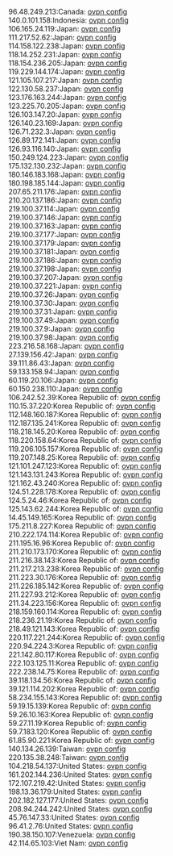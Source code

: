 96.48.249.213:Canada: [ovpn config](vpn/96_48_249_213.ovpn)  
140.0.101.158:Indonesia: [ovpn config](vpn/140_0_101_158.ovpn)  
106.165.24.119:Japan: [ovpn config](vpn/106_165_24_119.ovpn)  
111.217.52.62:Japan: [ovpn config](vpn/111_217_52_62.ovpn)  
114.158.122.238:Japan: [ovpn config](vpn/114_158_122_238.ovpn)  
118.14.252.231:Japan: [ovpn config](vpn/118_14_252_231.ovpn)  
118.154.236.205:Japan: [ovpn config](vpn/118_154_236_205.ovpn)  
119.229.144.174:Japan: [ovpn config](vpn/119_229_144_174.ovpn)  
121.105.107.217:Japan: [ovpn config](vpn/121_105_107_217.ovpn)  
122.130.58.237:Japan: [ovpn config](vpn/122_130_58_237.ovpn)  
123.176.163.244:Japan: [ovpn config](vpn/123_176_163_244.ovpn)  
123.225.70.205:Japan: [ovpn config](vpn/123_225_70_205.ovpn)  
126.103.147.20:Japan: [ovpn config](vpn/126_103_147_20.ovpn)  
126.140.23.169:Japan: [ovpn config](vpn/126_140_23_169.ovpn)  
126.71.232.3:Japan: [ovpn config](vpn/126_71_232_3.ovpn)  
126.89.172.141:Japan: [ovpn config](vpn/126_89_172_141.ovpn)  
126.93.116.140:Japan: [ovpn config](vpn/126_93_116_140.ovpn)  
150.249.124.223:Japan: [ovpn config](vpn/150_249_124_223.ovpn)  
175.132.130.232:Japan: [ovpn config](vpn/175_132_130_232.ovpn)  
180.146.183.168:Japan: [ovpn config](vpn/180_146_183_168.ovpn)  
180.198.185.144:Japan: [ovpn config](vpn/180_198_185_144.ovpn)  
207.65.211.176:Japan: [ovpn config](vpn/207_65_211_176.ovpn)  
210.20.137.186:Japan: [ovpn config](vpn/210_20_137_186.ovpn)  
219.100.37.114:Japan: [ovpn config](vpn/219_100_37_114.ovpn)  
219.100.37.146:Japan: [ovpn config](vpn/219_100_37_146.ovpn)  
219.100.37.163:Japan: [ovpn config](vpn/219_100_37_163.ovpn)  
219.100.37.177:Japan: [ovpn config](vpn/219_100_37_177.ovpn)  
219.100.37.179:Japan: [ovpn config](vpn/219_100_37_179.ovpn)  
219.100.37.181:Japan: [ovpn config](vpn/219_100_37_181.ovpn)  
219.100.37.186:Japan: [ovpn config](vpn/219_100_37_186.ovpn)  
219.100.37.198:Japan: [ovpn config](vpn/219_100_37_198.ovpn)  
219.100.37.207:Japan: [ovpn config](vpn/219_100_37_207.ovpn)  
219.100.37.221:Japan: [ovpn config](vpn/219_100_37_221.ovpn)  
219.100.37.26:Japan: [ovpn config](vpn/219_100_37_26.ovpn)  
219.100.37.30:Japan: [ovpn config](vpn/219_100_37_30.ovpn)  
219.100.37.31:Japan: [ovpn config](vpn/219_100_37_31.ovpn)  
219.100.37.49:Japan: [ovpn config](vpn/219_100_37_49.ovpn)  
219.100.37.9:Japan: [ovpn config](vpn/219_100_37_9.ovpn)  
219.100.37.98:Japan: [ovpn config](vpn/219_100_37_98.ovpn)  
223.216.58.168:Japan: [ovpn config](vpn/223_216_58_168.ovpn)  
27.139.156.42:Japan: [ovpn config](vpn/27_139_156_42.ovpn)  
39.111.86.43:Japan: [ovpn config](vpn/39_111_86_43.ovpn)  
59.133.158.94:Japan: [ovpn config](vpn/59_133_158_94.ovpn)  
60.119.20.106:Japan: [ovpn config](vpn/60_119_20_106.ovpn)  
60.150.238.110:Japan: [ovpn config](vpn/60_150_238_110.ovpn)  
106.242.52.39:Korea Republic of: [ovpn config](vpn/106_242_52_39.ovpn)  
110.15.37.220:Korea Republic of: [ovpn config](vpn/110_15_37_220.ovpn)  
112.148.160.187:Korea Republic of: [ovpn config](vpn/112_148_160_187.ovpn)  
112.187.135.241:Korea Republic of: [ovpn config](vpn/112_187_135_241.ovpn)  
118.218.145.20:Korea Republic of: [ovpn config](vpn/118_218_145_20.ovpn)  
118.220.158.64:Korea Republic of: [ovpn config](vpn/118_220_158_64.ovpn)  
119.206.105.157:Korea Republic of: [ovpn config](vpn/119_206_105_157.ovpn)  
119.207.148.25:Korea Republic of: [ovpn config](vpn/119_207_148_25.ovpn)  
121.101.247.123:Korea Republic of: [ovpn config](vpn/121_101_247_123.ovpn)  
121.143.131.243:Korea Republic of: [ovpn config](vpn/121_143_131_243.ovpn)  
121.162.43.240:Korea Republic of: [ovpn config](vpn/121_162_43_240.ovpn)  
124.51.228.178:Korea Republic of: [ovpn config](vpn/124_51_228_178.ovpn)  
124.5.24.46:Korea Republic of: [ovpn config](vpn/124_5_24_46.ovpn)  
125.143.62.244:Korea Republic of: [ovpn config](vpn/125_143_62_244.ovpn)  
14.45.149.165:Korea Republic of: [ovpn config](vpn/14_45_149_165.ovpn)  
175.211.8.227:Korea Republic of: [ovpn config](vpn/175_211_8_227.ovpn)  
210.222.174.114:Korea Republic of: [ovpn config](vpn/210_222_174_114.ovpn)  
211.195.16.96:Korea Republic of: [ovpn config](vpn/211_195_16_96.ovpn)  
211.210.173.170:Korea Republic of: [ovpn config](vpn/211_210_173_170.ovpn)  
211.216.38.143:Korea Republic of: [ovpn config](vpn/211_216_38_143.ovpn)  
211.217.213.238:Korea Republic of: [ovpn config](vpn/211_217_213_238.ovpn)  
211.223.30.176:Korea Republic of: [ovpn config](vpn/211_223_30_176.ovpn)  
211.226.185.142:Korea Republic of: [ovpn config](vpn/211_226_185_142.ovpn)  
211.227.93.212:Korea Republic of: [ovpn config](vpn/211_227_93_212.ovpn)  
211.34.223.156:Korea Republic of: [ovpn config](vpn/211_34_223_156.ovpn)  
218.159.160.114:Korea Republic of: [ovpn config](vpn/218_159_160_114.ovpn)  
218.236.21.19:Korea Republic of: [ovpn config](vpn/218_236_21_19.ovpn)  
218.49.121.143:Korea Republic of: [ovpn config](vpn/218_49_121_143.ovpn)  
220.117.221.244:Korea Republic of: [ovpn config](vpn/220_117_221_244.ovpn)  
220.94.224.3:Korea Republic of: [ovpn config](vpn/220_94_224_3.ovpn)  
221.142.80.117:Korea Republic of: [ovpn config](vpn/221_142_80_117.ovpn)  
222.103.125.11:Korea Republic of: [ovpn config](vpn/222_103_125_11.ovpn)  
222.238.14.75:Korea Republic of: [ovpn config](vpn/222_238_14_75.ovpn)  
39.118.134.56:Korea Republic of: [ovpn config](vpn/39_118_134_56.ovpn)  
39.121.114.202:Korea Republic of: [ovpn config](vpn/39_121_114_202.ovpn)  
58.234.155.143:Korea Republic of: [ovpn config](vpn/58_234_155_143.ovpn)  
59.19.15.139:Korea Republic of: [ovpn config](vpn/59_19_15_139.ovpn)  
59.26.10.163:Korea Republic of: [ovpn config](vpn/59_26_10_163.ovpn)  
59.27.11.19:Korea Republic of: [ovpn config](vpn/59_27_11_19.ovpn)  
59.7.183.120:Korea Republic of: [ovpn config](vpn/59_7_183_120.ovpn)  
61.85.90.221:Korea Republic of: [ovpn config](vpn/61_85_90_221.ovpn)  
140.134.26.139:Taiwan: [ovpn config](vpn/140_134_26_139.ovpn)  
220.135.38.248:Taiwan: [ovpn config](vpn/220_135_38_248.ovpn)  
104.218.54.137:United States: [ovpn config](vpn/104_218_54_137.ovpn)  
161.202.144.236:United States: [ovpn config](vpn/161_202_144_236.ovpn)  
172.107.219.42:United States: [ovpn config](vpn/172_107_219_42.ovpn)  
198.13.36.179:United States: [ovpn config](vpn/198_13_36_179.ovpn)  
202.182.127.177:United States: [ovpn config](vpn/202_182_127_177.ovpn)  
208.94.244.242:United States: [ovpn config](vpn/208_94_244_242.ovpn)  
45.76.147.33:United States: [ovpn config](vpn/45_76_147_33.ovpn)  
96.41.2.76:United States: [ovpn config](vpn/96_41_2_76.ovpn)  
190.38.150.107:Venezuela: [ovpn config](vpn/190_38_150_107.ovpn)  
42.114.65.103:Viet Nam: [ovpn config](vpn/42_114_65_103.ovpn)  

